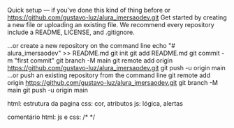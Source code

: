 Quick setup — if you’ve done this kind of thing before
or	
https://github.com/gustavo-luz/alura_imersaodev.git
Get started by creating a new file or uploading an existing file. We recommend every repository include a README, LICENSE, and .gitignore.

…or create a new repository on the command line
echo "# alura_imersaodev" >> README.md
git init
git add README.md
git commit -m "first commit"
git branch -M main
git remote add origin https://github.com/gustavo-luz/alura_imersaodev.git
git push -u origin main
…or push an existing repository from the command line
git remote add origin https://github.com/gustavo-luz/alura_imersaodev.git
git branch -M main
git push -u origin main


html: estrutura da pagina
css: cor, atributos
js: lógica, alertas

comentário html: <!--  --> 
js e css: /*  */
 

